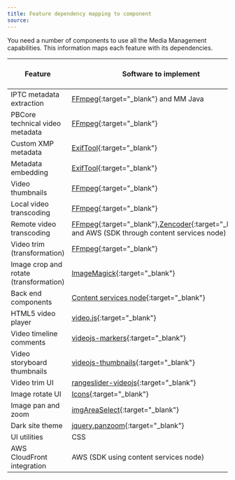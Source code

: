 ```yaml
---
title: Feature dependency mapping to component
source: 
---
```


You need a number of components to use all the Media Management capabilities. This information maps each feature with its dependencies.

|Feature|Software to implement|Distributed by Alfresco?|
|-------|---------------------|------------------------|
|IPTC metadata extraction|[FFmpeg](https://www.ffmpeg.org/){:target="_blank"} and MM Java|No|
|PBCore technical video metadata|[FFmpeg](https://www.ffmpeg.org/){:target="_blank"}|No|
|Custom XMP metadata|[ExifTool](http://www.sno.phy.queensu.ca/~phil/exiftool/){:target="_blank"}|No|
|Metadata embedding|[ExifTool](http://www.sno.phy.queensu.ca/~phil/exiftool/){:target="_blank"}|No|
|Video thumbnails|[FFmpeg](https://www.ffmpeg.org/){:target="_blank"}|No|
|Local video transcoding|[FFmpeg](https://www.ffmpeg.org/){:target="_blank"}|No|
|Remote video transcoding|[FFmpeg](https://www.ffmpeg.org/){:target="_blank"},[Zencoder](https://github.com/bitzeche/zencoder-java){:target="_blank"} and AWS (SDK through content services node)|Yes|
|Video trim (transformation)|[FFmpeg](https://www.ffmpeg.org/){:target="_blank"}|No|
|Image crop and rotate (transformation)|[ImageMagick](http://www.imagemagick.org/){:target="_blank"}|No|
|Back end components|[Content services node](https://github.com/Alfresco/gytheio){:target="_blank"}|Yes|
|HTML5 video player|[video.js](https://github.com/videojs/video.js){:target="_blank"}|Yes|
|Video timeline comments|[videojs-markers](https://github.com/spchuang/videojs-markers){:target="_blank"}|Yes|
|Video storyboard thumbnails|[videojs-thumbnails](https://github.com/brightcove/videojs-thumbnails){:target="_blank"}|Yes|
|Video trim UI|[rangeslider-videojs](https://github.com/danielcebrian/rangeslider-videojs){:target="_blank"}|Yes|
|Image rotate UI|[Icons](http://findicons.com/icon/474073/rotate?id=485645){:target="_blank"}|Yes|
|Image pan and zoom|[imgAreaSelect](http://odyniec.net/projects/imgareaselect/){:target="_blank"}|Yes|
|Dark site theme|[jquery.panzoom](https://github.com/timmywil/jquery.panzoom){:target="_blank"}|-|
|UI utilities|CSS|Yes|
|AWS CloudFront integration|AWS (SDK using content services node)|Yes|
